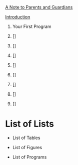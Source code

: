 
[A Note to Parents and Guardians](https://github.com/dmparrishphd/cIsForChildren1.1/blob/master/toParentsAndGuardians.md)

[Introduction](https://github.com/dmparrishphd/cIsForChildren1.1/blob/master/introduction.md)



1. Your First Program

2. \[\]

3. \[\]

4. \[\]

5. \[\]

6. \[\]

7. \[\]

8. \[\]

9. \[\]

# List of Lists

- List of Tables

- List of Figures

- List of Programs

